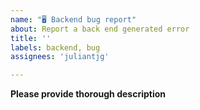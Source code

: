 ```yaml
---
name: "🖥️ Backend bug report"
about: Report a back end generated error
title: ''
labels: backend, bug
assignees: 'juliantjg'

---
```


**Please provide thorough description**
